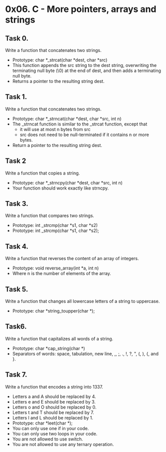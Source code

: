 # 0x06. C - More pointers, arrays and strings

## Task 0.
Write a function that concatenates two strings.
- Prototype: char *_strcat(char *dest, char *src)
- This function appends the src string to the dest string, overwriting the terminating null byte (\0) at the end of dest, and then
adds a terminating null byte.
- Returns a pointer to the resulting string dest.

## Task 1.
Write a function that concatenates two strings.
- Prototype: char *_strncat(char *dest, char *src, int n)
- The _strncat function is similar to the _strcat function, except that
  - it will use at most n bytes from src
  - src does not need to be null-terminated if it contains n or more bytes.
- Return a pointer to the resulting string dest.

## Task 2
Write a function that copies a string.
- Prototype: char *_strncpy(char *dest, char *src, int n)
- Your function should work exactly like strncpy.

## Task 3.
Write a function that compares two strings.
- Prototype: int _strcmp(char *s1, char *s2)
- Prototype: int _strcmp(char *s1, char *s2);

## Task 4.
Write a function that reverses the content of an array of integers.
- Prototype: void reverse_array(int *a, int n)
- Where n is the number of elements of the array.

## Task 5.
Write a function that changes all lowercase letters of a string to
uppercase.
- Prototype: char *string_toupper(char *);

## Task6.
Write a function that capitalizes all words of a string.
- Prototype: char *cap_string(char *)
- Separators of words: space, tabulation, new line, ,, ;, ., !, ?, ", (, ), {, and }.

## Task 7.
Write a function that encodes a string into 1337.
- Letters a and A should be replaced by 4.
- Letters e and E should be replaced by 3.
- Letters o and O should be replaced by 0.
- Letters t and T should be replaced by 7.
- Letters l and L should be replaced by 1.
- Prototype: char *leet(char *);
- You can only use one if in your code.
- You can only use two loops in your code.
- You are not allowed to use switch.
- You are not allowed to use any ternary operation.
